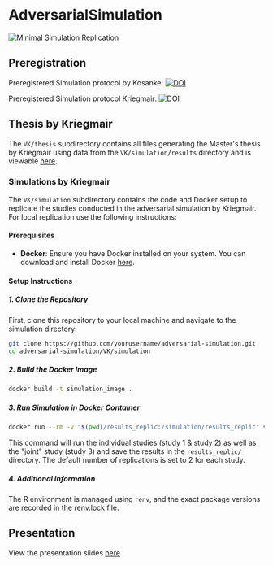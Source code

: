 # AdversarialSimulation
[![Minimal Simulation Replication](https://github.com/valentinkm/AdversarialSimulation/actions/workflows/simulation.yml/badge.svg)](https://github.com/valentinkm/AdversarialSimulation/actions/workflows/simulation.yml)

## Preregistration

Preregistered Simulation protocol by Kosanke: [![DOI](https://zenodo.org/badge/754060177.svg)](https://zenodo.org/doi/10.5281/zenodo.10792671)

Preregistered Simulation protocol Kriegmair: [![DOI](https://zenodo.org/badge/DOI/10.5281/zenodo.11458547.svg)](https://doi.org/10.5281/zenodo.11458547)


## Thesis by Kriegmair

The `VK/thesis` subdirectory contains all files generating the Master's thesis by Kriegmair using data from the `VK/simulation/results` directory and is viewable [here](https://valentinkm.github.io/AdversarialSimulation/thesis/thesis.pdf).

### Simulations by Kriegmair

The `VK/simulation` subdirectory contains the code and Docker setup to replicate the studies conducted in the adversarial simulation by Kriegmair. For local replication use the following instructions:

#### Prerequisites

- **Docker**: Ensure you have Docker installed on your system. You can download and install Docker [here](https://www.docker.com/get-started).

#### Setup Instructions

##### 1. Clone the Repository

First, clone this repository to your local machine and navigate to the simulation directory:

```bash
git clone https://github.com/yourusername/adversarial-simulation.git
cd adversarial-simulation/VK/simulation
```

##### 2. Build the Docker Image

```bash
docker build -t simulation_image .
```

##### 3. Run Simulation in Docker Container

```bash
docker run --rm -v "$(pwd)/results_replic:/simulation/results_replic" simulation_image
```

This command will run the individual studies (study 1 & study 2) as well as the "joint" study (study 3) and save the results in the `results_replic/` directory. The default number of replications is set to 2 for each study. 

##### 4. Additional Information

The R environment is managed using `renv`, and the exact package versions are recorded in the renv.lock file.

## Presentation

View the presentation slides [here](https://valentinkm.github.io/AdversarialSimulation/presentation/LIP_presentation.html#/title-slide)